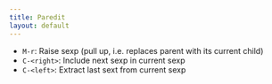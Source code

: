 ```yaml
---
title: Paredit
layout: default
---
```


- `M-r`: Raise sexp (pull up, i.e. replaces parent with its current child)
- `C-<right>`: Include next sexp in current sexp
- `C-<left>`: Extract last sext from current sexp
